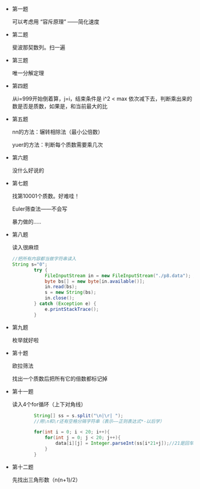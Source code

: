 +   第一题

    可以考虑用 “容斥原理” ——简化速度

+   第二题

    斐波那契数列。扫一遍

+   第三题

    唯一分解定理

+   第四题

    从i=999开始倒着算，j=i，结束条件是 i^2 < max 依次减下去，判断乘出来的数是否是质数，如果是，和当前最大的比

+   第五题

    nn的方法：辗转相除法（最小公倍数）

    yuer的方法：判断每个质数需要乘几次

+   第六题

    没什么好说的

+   第七题

    找第10001个质数。好难哇！

    Euler筛查法——不会写

    暴力做的.....

+   第八题

    读入很麻烦

    ```java
    //把所有内容都当做字符串读入
    String s="0";
            try {  
                FileInputStream in = new FileInputStream("./p8.data"); // 读取文件路径  
                byte bs[] = new byte[in.available()];  
                in.read(bs);
                s = new String(bs);
                in.close();  
            } catch (Exception e) {  
                e.printStackTrace();  
            }
    ```

+   第九题

    枚举就好啦


+   第十题

    欧拉筛法

    找出一个质数后把所有它的倍数都标记掉

+   第十一题

    读入4个for循环（上下对角线）

    ```java
            String[] ss = s.split("\n|\r| ");
    		//用\n和\r还有空格分隔字符串（表示——正则表达式*-以后学）

            for(int i = 0; i < 20; i++){
                for(int j = 0; j < 20; j++){
                    data[i][j] = Integer.parseInt(ss[i*21+j]);//21是回车
                }
            }
    ```

+   第十二题

    先找出三角形数（n(n+1)/2）


